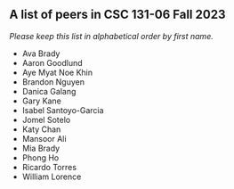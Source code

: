 A list of peers in CSC 131-06 Fall 2023
--------------------------------------------------

*Please keep this list in alphabetical order by first name.*
* Ava Brady
* Aaron Goodlund
* Aye Myat Noe Khin
* Brandon Nguyen
* Danica Galang
* Gary Kane
* Isabel Santoyo-Garcia
* Jomel Sotelo
* Katy Chan
* Mansoor Ali
* Mia Brady
* Phong Ho
* Ricardo Torres
* William Lorence
